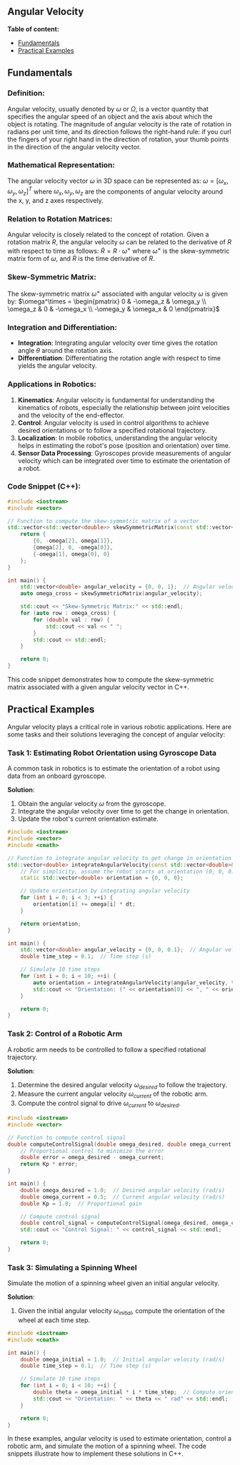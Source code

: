 ## Angular Velocity
 **Table of content:**
 - [Fundamentals](#fundamentals)
 - [Practical Examples](#practical-examples)

 <a id="fundamentals"></a>
## Fundamentals

### Definition:
Angular velocity, usually denoted by $`\omega`$ or $`\Omega`$, is a vector quantity that specifies the angular speed of an object and the axis about which the object is rotating. The magnitude of angular velocity is the rate of rotation in radians per unit time, and its direction follows the right-hand rule: if you curl the fingers of your right hand in the direction of rotation, your thumb points in the direction of the angular velocity vector.

### Mathematical Representation:
The angular velocity vector $`\omega`$ in 3D space can be represented as:
$`\omega = [\omega_x, \omega_y, \omega_z]^T`$
where $`\omega_x, \omega_y, \omega_z`$ are the components of angular velocity around the x, y, and z axes respectively.

### Relation to Rotation Matrices:
Angular velocity is closely related to the concept of rotation. Given a rotation matrix $`R`$, the angular velocity $`\omega`$ can be related to the derivative of $`R`$ with respect to time as follows:
$`\dot{R} = R \cdot \omega^\times`$
where $`\omega^\times`$ is the skew-symmetric matrix form of $`\omega`$, and $`\dot{R}`$ is the time derivative of $`R`$.

### Skew-Symmetric Matrix:
The skew-symmetric matrix $`\omega^\times`$ associated with angular velocity $`\omega`$ is given by:
$`\omega^\times = \begin{pmatrix}
0 & -\omega_z & \omega_y \\
\omega_z & 0 & -\omega_x \\
-\omega_y & \omega_x & 0
\end{pmatrix}`$

### Integration and Differentiation:
- **Integration**: Integrating angular velocity over time gives the rotation angle $`\theta`$ around the rotation axis.
- **Differentiation**: Differentiating the rotation angle with respect to time yields the angular velocity.

### Applications in Robotics:
1. **Kinematics**: Angular velocity is fundamental for understanding the kinematics of robots, especially the relationship between joint velocities and the velocity of the end-effector.
2. **Control**: Angular velocity is used in control algorithms to achieve desired orientations or to follow a specified rotational trajectory.
3. **Localization**: In mobile robotics, understanding the angular velocity helps in estimating the robot's pose (position and orientation) over time.
4. **Sensor Data Processing**: Gyroscopes provide measurements of angular velocity which can be integrated over time to estimate the orientation of a robot.

### Code Snippet (C++):
```c++
#include <iostream>
#include <vector>

// Function to compute the skew-symmetric matrix of a vector
std::vector<std::vector<double>> skewSymmetricMatrix(const std::vector<double>& omega) {
    return {
        {0, -omega[2], omega[1]},
        {omega[2], 0, -omega[0]},
        {-omega[1], omega[0], 0}
    };
}

int main() {
    std::vector<double> angular_velocity = {0, 0, 1};  // Angular velocity around Z-axis
    auto omega_cross = skewSymmetricMatrix(angular_velocity);

    std::cout << "Skew-Symmetric Matrix:" << std::endl;
    for (auto row : omega_cross) {
        for (double val : row) {
            std::cout << val << " ";
        }
        std::cout << std::endl;
    }

    return 0;
}
```

This code snippet demonstrates how to compute the skew-symmetric matrix associated with a given angular velocity vector in C++.

 <a id="practical-examples"></a>
## Practical Examples
Angular velocity plays a critical role in various robotic applications. Here are some tasks and their solutions leveraging the concept of angular velocity:

### Task 1: Estimating Robot Orientation using Gyroscope Data
A common task in robotics is to estimate the orientation of a robot using data from an onboard gyroscope.

**Solution**:
1. Obtain the angular velocity $`\omega`$ from the gyroscope.
2. Integrate the angular velocity over time to get the change in orientation.
3. Update the robot's current orientation estimate.

```c++
#include <iostream>
#include <vector>
#include <cmath>

// Function to integrate angular velocity to get change in orientation (assuming constant angular velocity)
std::vector<double> integrateAngularVelocity(const std::vector<double>& omega, double dt) {
    // For simplicity, assume the robot starts at orientation (0, 0, 0)
    static std::vector<double> orientation = {0, 0, 0};

    // Update orientation by integrating angular velocity
    for (int i = 0; i < 3; ++i) {
        orientation[i] += omega[i] * dt;
    }

    return orientation;
}

int main() {
    std::vector<double> angular_velocity = {0, 0, 0.1};  // Angular velocity around Z-axis (rad/s)
    double time_step = 0.1;  // Time step (s)

    // Simulate 10 time steps
    for (int i = 0; i < 10; ++i) {
        auto orientation = integrateAngularVelocity(angular_velocity, time_step);
        std::cout << "Orientation: (" << orientation[0] << ", " << orientation[1] << ", " << orientation[2] << ")" << std::endl;
    }

    return 0;
}
```

### Task 2: Control of a Robotic Arm
A robotic arm needs to be controlled to follow a specified rotational trajectory.

**Solution**:
1. Determine the desired angular velocity $`\omega_{desired}`$ to follow the trajectory.
2. Measure the current angular velocity $`\omega_{current}`$ of the robotic arm.
3. Compute the control signal to drive $`\omega_{current}`$ to $`\omega_{desired}`$.

```c++
#include <iostream>
#include <vector>

// Function to compute control signal
double computeControlSignal(double omega_desired, double omega_current, double Kp) {
    // Proportional control to minimize the error
    double error = omega_desired - omega_current;
    return Kp * error;
}

int main() {
    double omega_desired = 1.0;  // Desired angular velocity (rad/s)
    double omega_current = 0.5;  // Current angular velocity (rad/s)
    double Kp = 1.0;  // Proportional gain

    // Compute control signal
    double control_signal = computeControlSignal(omega_desired, omega_current, Kp);
    std::cout << "Control Signal: " << control_signal << std::endl;

    return 0;
}
```

### Task 3: Simulating a Spinning Wheel
Simulate the motion of a spinning wheel given an initial angular velocity.

**Solution**:
1. Given the initial angular velocity $`\omega_{initial}`$, compute the orientation of the wheel at each time step.

```c++
#include <iostream>
#include <cmath>

int main() {
    double omega_initial = 1.0;  // Initial angular velocity (rad/s)
    double time_step = 0.1;  // Time step (s)

    // Simulate 10 time steps
    for (int i = 0; i < 10; ++i) {
        double theta = omega_initial * i * time_step;  // Compute orientation
        std::cout << "Orientation: " << theta << " rad" << std::endl;
    }

    return 0;
}
```

In these examples, angular velocity is used to estimate orientation, control a robotic arm, and simulate the motion of a spinning wheel. The code snippets illustrate how to implement these solutions in C++.
